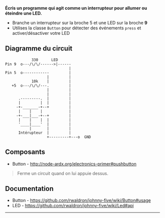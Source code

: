 **Écris un programme qui agit comme un interrupteur pour allumer ou éteindre une LED.**

- Branche un interrupteur sur la broche 5 et une LED sur la broche **9**
- Utilises la classe `Button` pour détecter des événements `press` et activer/désactiver votre LED

## Diagramme du circuit

                330      LED
    Pin 9  o---/\/\/------>|------
                                 |
    Pin 5  o------------         |
                       |         |
                10k    |         |
       +5  o---/\/\/---.         |
                       |         |
                       |         |
          .---------.  |         |
          |         |  |         |
         -+-_______-+--+         |
          |    |    |            |
         -+-___|___-+--+         |
          |    |    |  |         |
          '____|____'  |         |
               |       |         |
          Intérupteur  |         |
                       +---------+---o  GND
    

## Composants

- Button - http://node-ardx.org/electronics-primer#pushbutton

> Ferme un circuit quand on lui appuie dessus.

## Documentation

- Button - https://github.com/rwaldron/johnny-five/wiki/Button#usage
- LED - https://github.com/rwaldron/johnny-five/wiki/Led#api

* * *